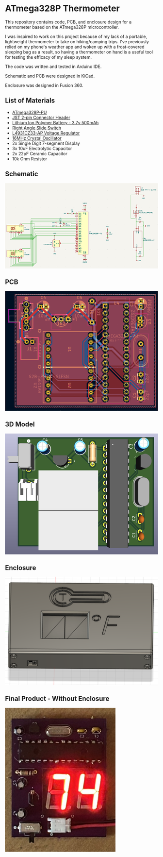 # ATmega328P Thermometer
This repository contains code, PCB, and enclosure design for a thermometer based on the ATmega328P microcontroller.

I was inspired to work on this project because of my lack of a portable, lightweight thermometer to take on hiking/camping trips. I've previously relied on my phone's weather app and woken up with a frost-covered sleeping bag as a result, so having a thermometer on hand is a useful tool for testing the efficacy of my sleep system.

The code was written  and tested in Arduino IDE.

Schematic and PCB were designed in KiCad.

Enclosure was designed in Fusion 360.

## List of Materials
* [ATmega328P-PU](https://www.digikey.com/en/products/detail/microchip-technology/ATMEGA328P-PU/1914589)
* [JST 2-pin Connector Header](https://www.digikey.com/en/products/detail/jst-sales-america-inc/S2B-PH-K-S/926626)
* [Lithium Ion Polymer Battery - 3.7v 500mAh](https://www.adafruit.com/product/1578)
* [Right Angle Slide Switch](https://www.digikey.com/en/products/detail/c-k/OS102011MA1QN1/1981430)
* [L4931CZ33-AP Voltage Regulator](https://www.digikey.com/en/products/detail/stmicroelectronics/L4931CZ33-AP/1038129)
* [16MHz Crystal Oscillator](https://www.sparkfun.com/products/536)
* 2x Single Digit 7-segment Display
* 3x 10uF Electrolytic Capacitor
* 2x 22pF Ceramic Capacitor
* 10k Ohm Resistor

## Schematic
![Schematic](images/schematic.png)

## PCB
![PCB](images/pcb.png)

## 3D Model
![3D Model](images/3dmodel.png)

## Enclosure
![Enclosure](images/enclosure.png)

## Final Product - Without Enclosure
![Final Product without Enclosure](images/finalproduct.JPEG)
